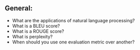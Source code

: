 ## General:
- What are the applications of natural language processing?
- What is a BLEU score?
- What is a ROUGE score?
- What is perplexity?
- When should you use one evaluation metric over another?
